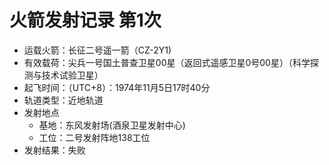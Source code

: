 火箭发射记录 第1次
================
* 运载火箭：长征二号遥一箭（CZ-2Y1)
* 有效载荷：尖兵一号国土普查卫星00星（返回式遥感卫星0号00星）（科学探测与技术试验卫星）
* 起飞时间：（UTC+8）：1974年11月5日17时40分
* 轨道类型：近地轨道
* 发射地点
  * 基地：东风发射场(酒泉卫星发射中心)
  * 工位：二号发射阵地138工位
* 发射结果：失败

